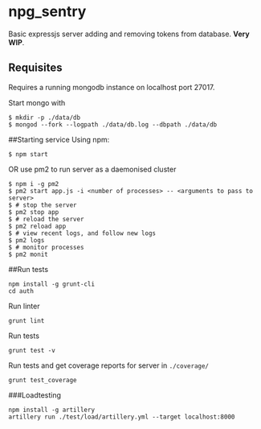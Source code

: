 # npg_sentry

Basic expressjs server adding and removing tokens from database.
**Very WIP**.

## Requisites
Requires a running mongodb instance on localhost port 27017.

Start mongo with
```
$ mkdir -p ./data/db
$ mongod --fork --logpath ./data/db.log --dbpath ./data/db
```

##Starting service
Using npm:
```
$ npm start
```
OR use pm2 to run server as a daemonised cluster

```
$ npm i -g pm2
$ pm2 start app.js -i <number of processes> -- <arguments to pass to server>
$ # stop the server
$ pm2 stop app
$ # reload the server
$ pm2 reload app
$ # view recent logs, and follow new logs
$ pm2 logs
$ # monitor processes
$ pm2 monit
```

##Run tests

```
npm install -g grunt-cli
cd auth
```

Run linter
```
grunt lint
```

Run tests
```
grunt test -v
```

Run tests and get coverage reports for server in `./coverage/`
```
grunt test_coverage
```

###Loadtesting

```
npm install -g artillery
artillery run ./test/load/artillery.yml --target localhost:8000
```

